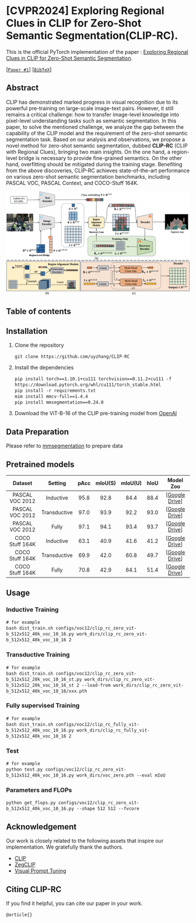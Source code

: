 # [CVPR2024] Exploring Regional Clues in CLIP for Zero-Shot Semantic Segmentation(CLIP-RC). 
This is the official PyTorch implementation of the paper : [Exploring Regional Clues in CLIP for Zero-Shot Semantic Segmentation](https://github.com/uyzhang/CLIP-RC).

[[`Paper #1`](https://github.com/uyzhang/CLIP-RC)] [[`BibTeX`](https://github.com/uyzhang/CLIP-RC?tab=readme-ov-file#citing-clip-rc)]

## Abstract
CLIP has demonstrated marked progress in visual recognition due to its powerful pre-training on large-scale image-text pairs. However, it still remains a critical challenge: how to transfer image-level knowledge into pixel-level understanding tasks such as semantic segmentation. In this paper, to solve the mentioned challenge, we analyze the gap between the capability of the CLIP model and the requirement of the zero-shot semantic segmentation task. Based on our analysis and observations, we propose a novel method for zero-shot semantic segmentation, dubbed **CLIP-RC** (CLIP with Regional Clues), bringing two main insights. On the one hand, a region-level bridge is necessary to provide fine-grained semantics. On the other hand, overfitting should be mitigated during the training stage. Benefiting from the above discoveries, CLIP-RC achieves state-of-the-art performance on various zero-shot semantic segmentation benchmarks, including PASCAL VOC, PASCAL Context, and COCO-Stuff 164K. 

![fig](assets/clip-rc.png)

## Table of contents
  
## Installation 
1. Clone the repository
    ```shell
    git clone https://github.com/uyzhang/CLIP-RC
    ```
    
2. Install the dependencies
    ```shell
    pip install torch==1.10.1+cu111 torchvision==0.11.2+cu111 -f https://download.pytorch.org/whl/cu111/torch_stable.html
    pip install -r requirements.txt
    mim install mmcv-full==1.4.4
    pip install mmsegmentation==0.24.0
    ```
3. Download the ViT-B-16 of the CLIP pre-training model from [OpenAI](https://openaipublic.azureedge.net/clip/models/5806e77cd80f8b59890b7e101eabd078d9fb84e6937f9e85e4ecb61988df416f/ViT-B-16.pt)

## Data Preparation
Please refer to [mmsegmentation](https://github.com/open-mmlab/mmsegmentation/blob/v0.24.0/docs/en/dataset_prepare.md) to prepare data

## Pretrained models

|     Dataset     |   Setting    |  pAcc | mIoU(S) | mIoU(U) | hIoU |                           Model Zoo                           |
| :-------------: | :---------:  | :---: | :-----: | :-----: | :--: |  :----------------------------------------------------------: |
| PASCAL VOC 2012 |  Inductive   |  95.8 |   92.8  |   84.4  | 88.4 | [[Google Drive](https://drive.google.com/file/d/177NlvVKd8XBDPgORPlyW1Bhs4cX_xD7i/view?usp=share_link)] |
| PASCAL VOC 2012 | Transductive |  97.0 |   93.9  |   92.2  | 93.0 | [[Google Drive](https://drive.google.com/file/d/1e42PVaURY1Ub0MRtiutnymcsL-PASfjk/view?usp=sharing)] |
| PASCAL VOC 2012 |    Fully     |  97.1 |   94.1  |   93.4  | 93.7 | [[Google Drive](https://drive.google.com/file/d/1nK7K_R5t3mbaWaamxUBNO5wYGdSbSW_i/view?usp=sharing)] |
| COCO Stuff 164K |  Inductive   |  63.1 |   40.9  |   41.6  | 41.2 | [[Google Drive](https://drive.google.com/file/d/1wFntgORB1q_H0WGU1JIAKOOsgXoE94Pe/view?usp=share_link)]|
| COCO Stuff 164K | Transductive |  69.9 |   42.0  |   60.8  | 49.7 | [[Google Drive](https://drive.google.com/file/d/1dD4wJNdLGJD-l-AdEYQ1dY9xousnbQLJ/view?usp=sharing)]|
| COCO Stuff 164K |    Fully     |  70.8 |   42.9  |   64.1  | 51.4 | [[Google Drive](https://drive.google.com/file/d/1-I859mSX9MblCXACcCc-2QlqmJHU7Jh1/view?usp=share_link)] |

## Usage


### Inductive Training
```shell
# for example
bash dist_train.sh configs/voc12/clip_rc_zero_vit-b_512x512_40k_voc_10_16.py work_dirs/clip_rc_zero_vit-b_512x512_40k_voc_10_16 2
```

### Transductive Training
```shell
# for example
bash dist_train.sh configs/voc12/clip_rc_zero_vit-b_512x512_20k_voc_10_16_st.py work_dirs/clip_rc_zero_vit-b_512x512_20k_voc_10_16_st 2 --load-from work_dirs/clip_rc_zero_vit-b_512x512_40k_voc_10_16/xxx.pth
```

### Fully supervised Training
```shell
# for example
bash dist_train.sh configs/voc12/clip_rc_fully_vit-b_512x512_40k_voc_10_16.py work_dirs/clip_rc_fully_vit-b_512x512_40k_voc_10_16 2
```

### Test
```shell
# for example
python test.py configs/voc12/clip_rc_zero_vit-b_512x512_40k_voc_10_16.py work_dirs/voc_zero.pth --eval mIoU
```

### Parameters and FLOPs
```shell
python get_flops.py configs/voc12/clip_rc_zero_vit-b_512x512_40k_voc_10_16.py --shape 512 512 --fvcore
```

## Acknowledgement
Our work is closely related to the following assets that inspire our implementation. We gratefully thank the authors. 

- [CLIP](https://github.com/openai/CLIP)
- [ZegCLIP](https://github.com/ZiqinZhou66/ZegCLIP)
- [Visual Prompt Tuning](https://github.com/KMnP/vpt)

## Citing CLIP-RC
If you find it helpful, you can cite our paper in your work.

```
@article{}
```
